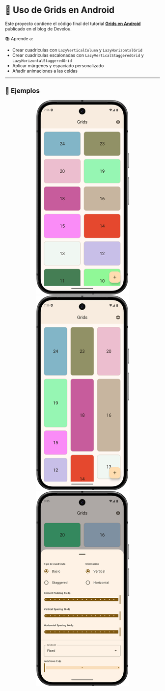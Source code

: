 # 🧩 Uso de Grids en Android

Este proyecto contiene el código final del tutorial **[Grids en Android](https://www.develou.com/timepicker-en-android/)** publicado en el blog de Develou.

📚 Aprende a:
- Crear cuadriculas con `LazyVerticalColumn` y `LazyHorizontalGrid`
- Crear cuadriculas escalonadas con `LazyVerticalStaggeredGrid` y `LazyHorizontalStaggeredGrid`
- Aplicar márgenes y espaciado personalizado
- Añadir animaciones a las celdas

---

## 📸 Ejemplos

<p align="center">
  <img src="example1.png" width="300">
  <img src="example2.png" width="300">
  <img src="example3.png" width="300">
</p>